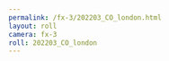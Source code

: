 ```yaml
---
permalink: /fx-3/202203_CO_london.html
layout: roll
camera: fx-3
roll: 202203_CO_london
---
```


<!-- Description. -->

